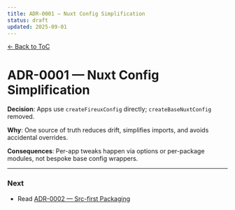 ```yaml
---
title: ADR-0001 — Nuxt Config Simplification
status: draft
updated: 2025-09-01
---
```


[← Back to ToC](../copilot-00-toc.md)

# ADR-0001 — Nuxt Config Simplification

**Decision**: Apps use `createFireuxConfig` directly; `createBaseNuxtConfig` removed.

**Why**: One source of truth reduces drift, simplifies imports, and avoids accidental overrides.

**Consequences**: Per-app tweaks happen via options or per-package modules, not bespoke base config wrappers.

---

### Next
- Read [ADR-0002 — Src-first Packaging](./copilot-0002-src-first-no-dist.md)
